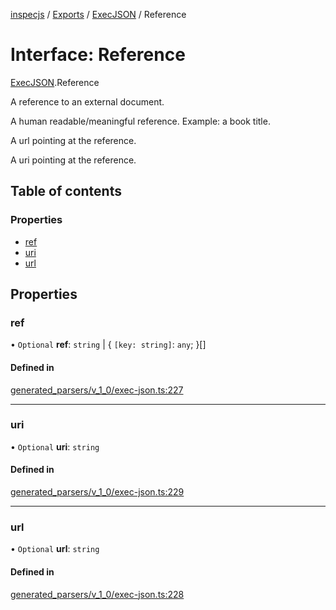 [inspecjs](../README.md) / [Exports](../modules.md) / [ExecJSON](../modules/ExecJSON.md) / Reference

# Interface: Reference

[ExecJSON](../modules/ExecJSON.md).Reference

A reference to an external document.

A human readable/meaningful reference.  Example: a book title.

A url pointing at the reference.

A uri pointing at the reference.

## Table of contents

### Properties

- [ref](ExecJSON.Reference.md#ref)
- [uri](ExecJSON.Reference.md#uri)
- [url](ExecJSON.Reference.md#url)

## Properties

### ref

• `Optional` **ref**: `string` \| { `[key: string]`: `any`;  }[]

#### Defined in

[generated_parsers/v_1_0/exec-json.ts:227](https://github.com/mitre/heimdall2/blob/23640835/libs/inspecjs/src/generated_parsers/v_1_0/exec-json.ts#L227)

___

### uri

• `Optional` **uri**: `string`

#### Defined in

[generated_parsers/v_1_0/exec-json.ts:229](https://github.com/mitre/heimdall2/blob/23640835/libs/inspecjs/src/generated_parsers/v_1_0/exec-json.ts#L229)

___

### url

• `Optional` **url**: `string`

#### Defined in

[generated_parsers/v_1_0/exec-json.ts:228](https://github.com/mitre/heimdall2/blob/23640835/libs/inspecjs/src/generated_parsers/v_1_0/exec-json.ts#L228)

